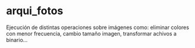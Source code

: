 # arqui_fotos
Ejecución de distintas operaciones sobre imágenes como: eliminar colores con menor frecuencia, cambio tamaño imagen, transformar achivos a binario...
